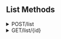 ## List Methods

<details class="api_doc_details request_post">
<summary><span class="method">POST</span>/list</summary>
<div>

### Description

Creates a list of files that can be viewed together on the file viewer page.

### Parameters

POST body should be a JSON object, example below. A list can contain at most
10000 files. If you try to add more the request will fail.

#### Example
```
{
	"title": "My beautiful photos", // Defaults to "Pixeldrain List"
	"anonymous": false / true, // If true this list will not be linked to your user account. Defaults to "false"
	"files": [ // Ordered array of files to add to the list
		{
			"id": "abc123",
			"description": "First photo of the week, such a beautiful valley"
		},
		{
			"id": "123abc",
			"description": "The week went by so quickly, here's a photo from the plane back"
		}
	]
}
```

### Returns

HTTP 200: OK
```
{
	"success": true,
	"id": "yay137" // ID of the newly created list
}
```

HTTP 422: Unprocessable Entity
```
{
	"success": false,
	"value": "list_file_not_found",
	"message": "File Oh42No was not found in the database.",
	"extra": {
		"file_not_found": "0h42No" // The file you tried to add with this ID does not exist
	}
}
```

HTTP 413: Payload too large
```
{
	"success": false,
	"value": "too_many_files",
	"message": "This list contains too many files, max 10000 allowed."
}
```

HTTP 422: Unprocessable Entity
```
{
	"success": false,
	"value": "json_parse_failed",
	"message": "The JSON object in the request body could not be read."
}
```

HTTP 413: Payload too large
```
{
	"success": false,
	"value": "title_too_long",
	"message": "The title of this list is too long, max 300 characters allowed."
}
```

HTTP 413: Payload too large
```
{
	"success": false,
	"value": "description_too_long",
	"message": "The description of one of the files in the list is too long, max 3000 characters allowed."
}
```

HTTP 422: Unprocessable Entity
```
{
	"success": false,
	"value": "cannot_create_empty_list",
	"message": "You cannot make a list with no files."
}
```
</div>
</details>

<details class="api_doc_details request_get">
<summary><span class="method">GET</span>/list/{id}</summary>
<div>

### Description

Returns information about a file list and the files in it.

### Parameters


Param | Required | Location | Description
------|----------|----------|---------------
id    | true     | URL      | ID of the list

### Returns

The API will return some basic information about every file. Every file also has
a "detail_href" field which contains a URL to the info API of the file. Follow
that link to get more information about the file like size, checksum, mime type,
etc. The address is relative to the API URL and should be appended to the end.

HTTP 200: OK
```
{
	"success": true,
	"id": "L8bhwx",
	"title": "Rust in Peace",
	"date_created": 2020-02-04T18:34:13.466276Z,
	"files": [
		// These structures are the same as the file info response, except for the detail_href and description fields
		{
			"detail_href": "/file/_SqVWi/info",
			"description": "",
			"success": true,
			"id": "_SqVWi",
			"name": "01 Holy Wars... The Punishment Due.mp3",
			"size": 123456,
			"date_created": 2020-02-04T18:34:13.466276Z,
			"date_last_view": 2020-02-04T18:34:13.466276Z,
			"mime_type": "audio/mp3",
			"views": 1,
			"bandwidth_used": 1234567890,
			"thumbnail_href": "/file/_SqVWi/thumbnail"
		},
		{
			"detail_href": "/file/RKwgZb/info",
			"description": "",
			"success": true,
			"id": "RKwgZb",
			"name": "02 Hangar 18.mp3",
			"size": 123456,
			"date_created": 2020-02-04T18:34:13.466276Z,
			"date_last_view": 2020-02-04T18:34:13.466276Z,
			"mime_type": "audio/mp3",
			"views": 2,
			"bandwidth_used": 1234567890,
			"thumbnail_href": "/file/RKwgZb/thumbnail"
		},
		{
			"detail_href": "/file/DRaL_e/info",
			"description": "",
			"success": true,
			"id": "DRaL_e",
			"name": "03 Take No Prisoners.mp3",
			"size": 123456,
			"date_created": 2020-02-04T18:34:13.466276Z,
			"date_last_view": 2020-02-04T18:34:13.466276Z,
			"mime_type": "audio/mp3",
			"views": 3,
			"bandwidth_used": 1234567890,
			"thumbnail_href": "/file/DRaL_e/thumbnail"
		}
	]
}
```

HTTP 404: Not Found
```
{
	"success": false,
	"value": "list_not_found",
}
```
</div>
</details>
